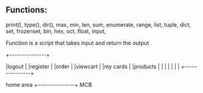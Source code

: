 Functions: 
--------- 
print(), type(), dir(), max, min, len, 
sum, enumerate, range, list, tuple, dict, 
set, frozenset, bin, hex, oct, float, input, 
 
Function is a script that takes input and return the output 




+---------------+ 

|logout | 
|register | 
|order | 
|viewcart | 
|my cards | 
|products | 
| | 
| | 
| | 
+---------------+ 
 
home area 
+---------------+ MCB